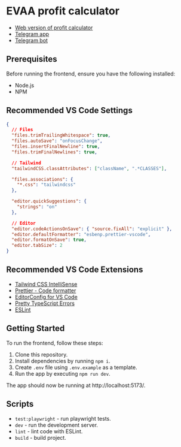 # EVAA profit calculator

- [Web version of profit calculator](https://evaa-test-task.netlify.app/)
- [Telegram app](https://t.me/evaa_tma_bot/evaa_app)
- [Telegram bot](t.me/evaa_tma_bot)

## Prerequisites

Before running the frontend, ensure you have the following installed:

- Node.js
- NPM

## Recommended VS Code Settings

```json
{
  // Files
  "files.trimTrailingWhitespace": true,
  "files.autoSave": "onFocusChange",
  "files.insertFinalNewline": true,
  "files.trimFinalNewlines": true,

  // Tailwind
  "tailwindCSS.classAttributes": ["className", ".*CLASSES"],

  "files.associations": {
    "*.css": "tailwindcss"
  },

  "editor.quickSuggestions": {
    "strings": "on"
  },

  // Editor
  "editor.codeActionsOnSave": { "source.fixAll": "explicit" },
  "editor.defaultFormatter": "esbenp.prettier-vscode",
  "editor.formatOnSave": true,
  "editor.tabSize": 2
}
```

## Recommended VS Code Extensions

- [Tailwind CSS IntelliSense](https://marketplace.visualstudio.com/items?itemName=bradlc.vscode-tailwindcss)
- [Prettier - Code formatter](https://marketplace.visualstudio.com/items?itemName=esbenp.prettier-vscode)
- [EditorConfig for VS Code](https://marketplace.visualstudio.com/items?itemName=EditorConfig.EditorConfig)
- [Pretty TypeScript Errors](https://marketplace.visualstudio.com/items?itemName=yoavbls.pretty-ts-errors)
- [ESLint](https://marketplace.visualstudio.com/items?itemName=dbaeumer.vscode-eslint)

## Getting Started

To run the frontend, follow these steps:

1. Clone this repository.
2. Install dependencies by running `npm i`.
3. Create `.env` file using `.env.example` as a template.
4. Run the app by executing `npm run dev`.

The app should now be running at http://localhost:5173/.

## Scripts

- `test:playwright` - run playwright tests.
- `dev` - run the development server.
- `lint` - lint code with ESLint.
- `build` - build project.
